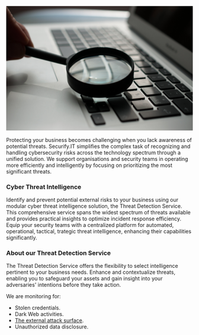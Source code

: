 <img src="/img/agence-olloweb-d9ILr-dbEdg-unsplash.jpg" alt="Photo by Agence Olloweb on Unsplash" class="grey-out"/>


Protecting your business becomes challenging when you lack awareness of potential threats. Securify.IT simplifies the complex task of recognizing and handling cybersecurity risks across the technology spectrum through a unified solution. We support organisations and security teams in operating more efficiently and intelligently by focusing on prioritizing the most significant threats.

### Cyber Threat Intelligence 
Identify and prevent potential external risks to your business using our modular cyber threat intelligence solution, the Threat Detection Service. This comprehensive service spans the widest spectrum of threats available and provides practical insights to optimize incident response efficiency. Equip your security teams with a centralized platform for automated, operational, tactical,  trategic threat intelligence, enhancing their capabilities significantly.

### About our Threat Detection Service
The Threat Detection Service offers the flexibility to select intelligence pertinent to your business needs. Enhance and contextualize threats, enabling you to safeguard your assets and gain insight into your adversaries' intentions before they take action.

We are monitoring for:
* Stolen credentials.
* Dark Web activities.
* [The external attack surface](attack-surface.md).
* Unauthorized data disclosure.
 

